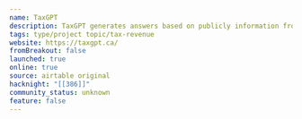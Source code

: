 ```yaml
---
name: TaxGPT
description: TaxGPT generates answers based on publicly information from the Canada Revenue Agency website. It uses the ChatGPT’s AI model to return information about Canada’s tax system, and is intended for a beginner audience. The intent is to provide a friendly and approachable way to start learning about taxes, not to solve for complex scenarios.
tags: type/project topic/tax-revenue
website: https://taxgpt.ca/
fromBreakout: false
launched: true
online: true
source: airtable original
hacknight: "[[386]]"
community_status: unknown
feature: false
---
```

